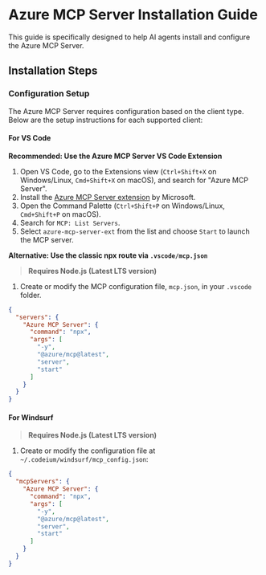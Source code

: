 # Azure MCP Server Installation Guide

This guide is specifically designed to help AI agents install and configure the Azure MCP Server.

## Installation Steps

### Configuration Setup

The Azure MCP Server requires configuration based on the client type. Below are the setup instructions for each supported client:

#### For VS Code

**Recommended: Use the Azure MCP Server VS Code Extension**

1. Open VS Code, go to the Extensions view (`Ctrl+Shift+X` on Windows/Linux, `Cmd+Shift+X` on macOS), and search for "Azure MCP Server".
2. Install the [Azure MCP Server extension](https://marketplace.visualstudio.com/items?itemName=ms-azuretools.vscode-azure-mcp-server) by Microsoft.
3. Open the Command Palette (`Ctrl+Shift+P` on Windows/Linux, `Cmd+Shift+P` on macOS).
4. Search for `MCP: List Servers`.
5. Select `azure-mcp-server-ext` from the list and choose `Start` to launch the MCP server.

**Alternative: Use the classic npx route via `.vscode/mcp.json`**

> **Requires Node.js (Latest LTS version)**

1. Create or modify the MCP configuration file, `mcp.json`, in your `.vscode` folder.

```json
{
  "servers": {
    "Azure MCP Server": {
      "command": "npx",
      "args": [
        "-y",
        "@azure/mcp@latest",
        "server",
        "start"
      ]
    }
  }
}
```

#### For Windsurf

> **Requires Node.js (Latest LTS version)**

1. Create or modify the configuration file at `~/.codeium/windsurf/mcp_config.json`:

```json
{
  "mcpServers": {
    "Azure MCP Server": {
      "command": "npx",
      "args": [
        "-y",
        "@azure/mcp@latest",
        "server",
        "start"
      ]
    }
  }
}
```
